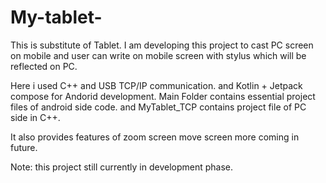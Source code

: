 # My-tablet-
This is substitute of Tablet. I am developing this project to cast PC screen on mobile and user can write on mobile screen with stylus which will be reflected on PC.

Here i used C++ and USB TCP/IP communication.
and Kotlin + Jetpack compose for Andorid development.
Main Folder contains essential project files of android side code.
and MyTablet_TCP contains project file of PC side in C++.

It also provides features of zoom screen move screen more coming in future.

Note: this project still currently in development phase.
